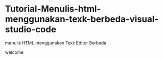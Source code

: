 # Tutorial-Menulis-html-menggunakan-texk-berbeda-visual-studio-code
menulis HTML menggunakan Texk Editor Berbeda
<p>welcome</p>
